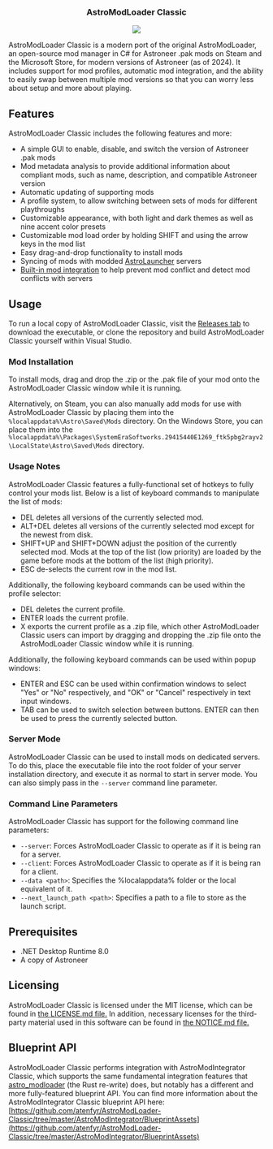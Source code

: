 <p align="center">
  <h3 align="center">AstroModLoader Classic</h3>
</p>
<p align="center"><img src="https://i.imgur.com/ZCtHnZ1.png"></p>

AstroModLoader Classic is a modern port of the original AstroModLoader, an open-source mod manager in C# for Astroneer .pak mods on Steam and the Microsoft Store, for modern versions of Astroneer (as of 2024). It includes support for mod profiles, automatic mod integration, and the ability to easily swap between multiple mod versions so that you can worry less about setup and more about playing.

## Features
AstroModLoader Classic includes the following features and more:
* A simple GUI to enable, disable, and switch the version of Astroneer .pak mods
* Mod metadata analysis to provide additional information about compliant mods, such as name, description, and compatible Astroneer version
* Automatic updating of supporting mods
* A profile system, to allow switching between sets of mods for different playthroughs
* Customizable appearance, with both light and dark themes as well as nine accent color presets
* Customizable mod load order by holding SHIFT and using the arrow keys in the mod list
* Easy drag-and-drop functionality to install mods
* Syncing of mods with modded [AstroLauncher](https://github.com/ricky-davis/AstroLauncher) servers
* [Built-in mod integration](https://github.com/atenfyr/AstroModLoader-Classic/tree/master/AstroModIntegrator) to help prevent mod conflict and detect mod conflicts with servers

## Usage
To run a local copy of AstroModLoader Classic, visit the [Releases tab](https://github.com/atenfyr/AstroModLoader-Classic/releases) to download the executable, or clone the repository and build AstroModLoader Classic yourself within Visual Studio.

### Mod Installation
To install mods, drag and drop the .zip or the .pak file of your mod onto the AstroModLoader Classic window while it is running.

Alternatively, on Steam, you can also manually add mods for use with AstroModLoader Classic by placing them into the `%localappdata%\Astro\Saved\Mods` directory.
On the Windows Store, you can place them into the `%localappdata%\Packages\SystemEraSoftworks.29415440E1269_ftk5pbg2rayv2\LocalState\Astro\Saved\Mods` directory.

### Usage Notes
AstroModLoader Classic features a fully-functional set of hotkeys to fully control your mods list. Below is a list of keyboard commands to manipulate the list of mods:
* DEL deletes all versions of the currently selected mod.
* ALT+DEL deletes all versions of the currently selected mod except for the newest from disk.
* SHIFT+UP and SHIFT+DOWN adjust the position of the currently selected mod. Mods at the top of the list (low priority) are loaded by the game before mods at the bottom of the list (high priority).
* ESC de-selects the current row in the mod list.

Additionally, the following keyboard commands can be used within the profile selector:
* DEL deletes the current profile.
* ENTER loads the current profile.
* X exports the current profile as a .zip file, which other AstroModLoader Classic users can import by dragging and dropping the .zip file onto the AstroModLoader Classic window while it is running.

Additionally, the following keyboard commands can be used within popup windows:
* ENTER and ESC can be used within confirmation windows to select "Yes" or "No" respectively, and "OK" or "Cancel" respectively in text input windows.
* TAB can be used to switch selection between buttons. ENTER can then be used to press the currently selected button.

### Server Mode
AstroModLoader Classic can be used to install mods on dedicated servers. To do this, place the executable file into the root folder of your server installation directory, and execute it as normal to start in server mode. You can also simply pass in the `--server` command line parameter.

### Command Line Parameters
AstroModLoader Classic has support for the following command line parameters:
* `--server`: Forces AstroModLoader Classic to operate as if it is being ran for a server.
* `--client`: Forces AstroModLoader Classic to operate as if it is being ran for a client.
* `--data <path>`: Specifies the %localappdata% folder or the local equivalent of it.
* `--next_launch_path <path>`: Specifies a path to a file to store as the launch script.

## Prerequisites
* .NET Desktop Runtime 8.0
* A copy of Astroneer

## Licensing
AstroModLoader Classic is licensed under the MIT license, which can be found in [the LICENSE.md file.](https://github.com/atenfyr/AstroModLoader-Classic/blob/master/LICENSE.md) In addition, necessary licenses for the third-party material used in this software can be found in [the NOTICE.md file.](https://github.com/atenfyr/AstroModLoader-Classic/blob/master/NOTICE.md)

## Blueprint API
AstroModLoader Classic performs integration with AstroModIntegrator Classic, which supports the same fundamental integration features that [astro_modloader](https://github.com/AstroTechies/astro_modloader) (the Rust re-write) does, but notably has a different and more fully-featured blueprint API. You can find more information about the AstroModIntegrator Classic blueprint API here: [https://github.com/atenfyr/AstroModLoader-Classic/tree/master/AstroModIntegrator/BlueprintAssets](https://github.com/atenfyr/AstroModLoader-Classic/tree/master/AstroModIntegrator/BlueprintAssets)


